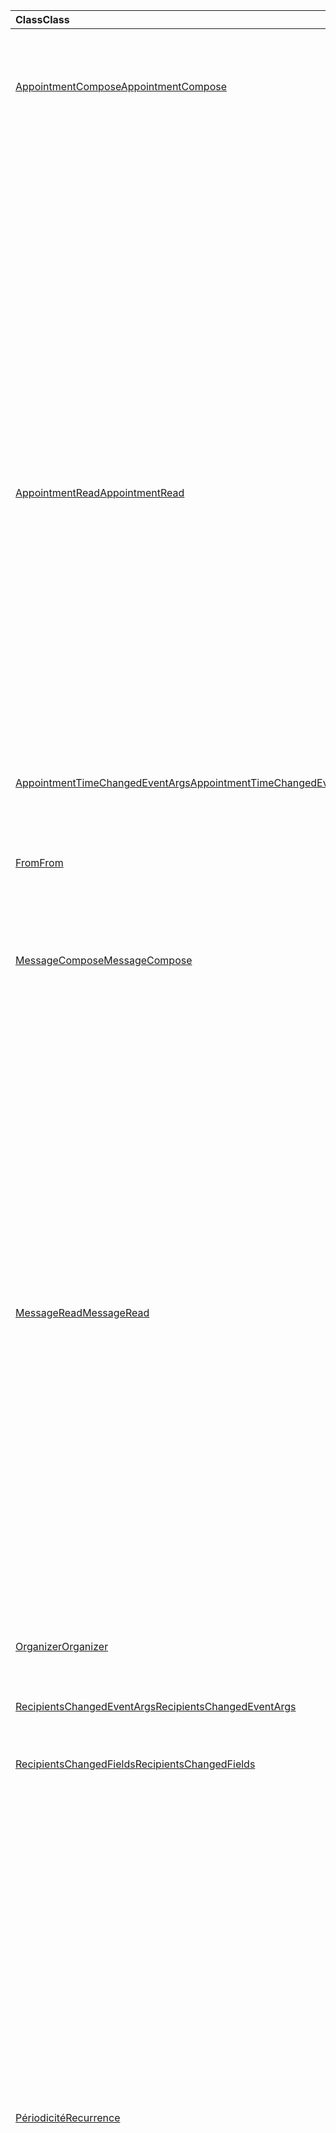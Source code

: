 | <span data-ttu-id="af072-101">Class</span><span class="sxs-lookup"><span data-stu-id="af072-101">Class</span></span> | <span data-ttu-id="af072-102">Champs</span><span class="sxs-lookup"><span data-stu-id="af072-102">Fields</span></span> | <span data-ttu-id="af072-103">Description</span><span class="sxs-lookup"><span data-stu-id="af072-103">Description</span></span> |
|:---|:---|:---|
|[<span data-ttu-id="af072-104">AppointmentCompose</span><span class="sxs-lookup"><span data-stu-id="af072-104">AppointmentCompose</span></span>](/javascript/api/outlook/outlook.appointmentcompose)|[<span data-ttu-id="af072-105">addHandlerAsync (eventType : chaîne Office. EventType \| , Handler : any, Options ?: Office. AsyncContextOptions, callback ?: (AsyncResult : Office. AsyncResult <void> ) => void)</span><span class="sxs-lookup"><span data-stu-id="af072-105">addHandlerAsync(eventType: Office.EventType \| string, handler: any, options?: Office.AsyncContextOptions, callback?: (asyncResult: Office.AsyncResult<void>) => void)</span></span>](/javascript/api/outlook/outlook.appointmentcompose#addhandlerasync-eventtype--handler--options--callback--asyncresult-)|<span data-ttu-id="af072-106">ajoute un gestionnaire d’événements pour un événement pris en charge.</span><span class="sxs-lookup"><span data-stu-id="af072-106">Adds an event handler for a supported event.</span></span>|
||[<span data-ttu-id="af072-107">organizer</span><span class="sxs-lookup"><span data-stu-id="af072-107">organizer</span></span>](/javascript/api/outlook/outlook.appointmentcompose#organizer)|<span data-ttu-id="af072-108">Obtient l’organisateur de la réunion spécifiée.</span><span class="sxs-lookup"><span data-stu-id="af072-108">Gets the organizer for the specified meeting.</span></span>|
||[<span data-ttu-id="af072-109">instances</span><span class="sxs-lookup"><span data-stu-id="af072-109">recurrence</span></span>](/javascript/api/outlook/outlook.appointmentcompose#recurrence)|<span data-ttu-id="af072-110">Obtient ou définit la périodicité d’un rendez-vous.</span><span class="sxs-lookup"><span data-stu-id="af072-110">Gets or sets the recurrence pattern of an appointment.</span></span>|
||[<span data-ttu-id="af072-111">removeHandlerAsync (eventType : chaîne Office. EventType \| , Options ?: Office. AsyncContextOptions, callback ?: (AsyncResult : Office. AsyncResult <void> ) => void)</span><span class="sxs-lookup"><span data-stu-id="af072-111">removeHandlerAsync(eventType: Office.EventType \| string, options?: Office.AsyncContextOptions, callback?: (asyncResult: Office.AsyncResult<void>) => void)</span></span>](/javascript/api/outlook/outlook.appointmentcompose#removehandlerasync-eventtype--options--callback--asyncresult-)|<span data-ttu-id="af072-112">Supprime les gestionnaires d’événements pour un type d’événement pris en charge.</span><span class="sxs-lookup"><span data-stu-id="af072-112">Removes the event handlers for a supported event type.</span></span>|
||[<span data-ttu-id="af072-113">seriesId</span><span class="sxs-lookup"><span data-stu-id="af072-113">seriesId</span></span>](/javascript/api/outlook/outlook.appointmentcompose#seriesid)|<span data-ttu-id="af072-114">Obtient l’ID de la série à laquelle une instance appartient.</span><span class="sxs-lookup"><span data-stu-id="af072-114">Gets the id of the series that an instance belongs to.</span></span>|
|[<span data-ttu-id="af072-115">AppointmentRead</span><span class="sxs-lookup"><span data-stu-id="af072-115">AppointmentRead</span></span>](/javascript/api/outlook/outlook.appointmentread)|[<span data-ttu-id="af072-116">addHandlerAsync (eventType : chaîne Office. EventType \| , Handler : any, Options ?: Office. AsyncContextOptions, callback ?: (AsyncResult : Office. AsyncResult <void> ) => void)</span><span class="sxs-lookup"><span data-stu-id="af072-116">addHandlerAsync(eventType: Office.EventType \| string, handler: any, options?: Office.AsyncContextOptions, callback?: (asyncResult: Office.AsyncResult<void>) => void)</span></span>](/javascript/api/outlook/outlook.appointmentread#addhandlerasync-eventtype--handler--options--callback--asyncresult-)|<span data-ttu-id="af072-117">ajoute un gestionnaire d’événements pour un événement pris en charge.</span><span class="sxs-lookup"><span data-stu-id="af072-117">Adds an event handler for a supported event.</span></span>|
||[<span data-ttu-id="af072-118">instances</span><span class="sxs-lookup"><span data-stu-id="af072-118">recurrence</span></span>](/javascript/api/outlook/outlook.appointmentread#recurrence)|<span data-ttu-id="af072-119">Obtient la périodicité d’un rendez-vous.</span><span class="sxs-lookup"><span data-stu-id="af072-119">Gets the recurrence pattern of an appointment.</span></span>|
||[<span data-ttu-id="af072-120">removeHandlerAsync (eventType : chaîne Office. EventType \| , Options ?: Office. AsyncContextOptions, callback ?: (AsyncResult : Office. AsyncResult <void> ) => void)</span><span class="sxs-lookup"><span data-stu-id="af072-120">removeHandlerAsync(eventType: Office.EventType \| string, options?: Office.AsyncContextOptions, callback?: (asyncResult: Office.AsyncResult<void>) => void)</span></span>](/javascript/api/outlook/outlook.appointmentread#removehandlerasync-eventtype--options--callback--asyncresult-)|<span data-ttu-id="af072-121">Supprime les gestionnaires d’événements pour un type d’événement pris en charge.</span><span class="sxs-lookup"><span data-stu-id="af072-121">Removes the event handlers for a supported event type.</span></span>|
||[<span data-ttu-id="af072-122">seriesId</span><span class="sxs-lookup"><span data-stu-id="af072-122">seriesId</span></span>](/javascript/api/outlook/outlook.appointmentread#seriesid)|<span data-ttu-id="af072-123">Obtient l’ID de la série à laquelle une instance appartient.</span><span class="sxs-lookup"><span data-stu-id="af072-123">Gets the ID of the series that an instance belongs to.</span></span>|
|[<span data-ttu-id="af072-124">AppointmentTimeChangedEventArgs</span><span class="sxs-lookup"><span data-stu-id="af072-124">AppointmentTimeChangedEventArgs</span></span>](/javascript/api/outlook/outlook.appointmenttimechangedeventargs)|[<span data-ttu-id="af072-125">end</span><span class="sxs-lookup"><span data-stu-id="af072-125">end</span></span>](/javascript/api/outlook/outlook.appointmenttimechangedeventargs#end)||
||[<span data-ttu-id="af072-126">start</span><span class="sxs-lookup"><span data-stu-id="af072-126">start</span></span>](/javascript/api/outlook/outlook.appointmenttimechangedeventargs#start)||
||[<span data-ttu-id="af072-127">type</span><span class="sxs-lookup"><span data-stu-id="af072-127">type</span></span>](/javascript/api/outlook/outlook.appointmenttimechangedeventargs#type)||
|[<span data-ttu-id="af072-128">From</span><span class="sxs-lookup"><span data-stu-id="af072-128">From</span></span>](/javascript/api/outlook/outlook.from)|[<span data-ttu-id="af072-129">getAsync (options ?: Office. AsyncContextOptions, callback ?: (asyncResult : Office. AsyncResult <EmailAddressDetails> ) => void)</span><span class="sxs-lookup"><span data-stu-id="af072-129">getAsync(options?: Office.AsyncContextOptions, callback?: (asyncResult: Office.AsyncResult<EmailAddressDetails>) => void)</span></span>](/javascript/api/outlook/outlook.from#getasync-options--callback--asyncresult-)|<span data-ttu-id="af072-130">Obtient la valeur de l’d’un message.</span><span class="sxs-lookup"><span data-stu-id="af072-130">Gets the from value of a message.</span></span>|
|[<span data-ttu-id="af072-131">MessageCompose</span><span class="sxs-lookup"><span data-stu-id="af072-131">MessageCompose</span></span>](/javascript/api/outlook/outlook.messagecompose)|[<span data-ttu-id="af072-132">addHandlerAsync (eventType : chaîne Office. EventType \| , Handler : any, Options ?: Office. AsyncContextOptions, callback ?: (AsyncResult : Office. AsyncResult <void> ) => void)</span><span class="sxs-lookup"><span data-stu-id="af072-132">addHandlerAsync(eventType: Office.EventType \| string, handler: any, options?: Office.AsyncContextOptions, callback?: (asyncResult: Office.AsyncResult<void>) => void)</span></span>](/javascript/api/outlook/outlook.messagecompose#addhandlerasync-eventtype--handler--options--callback--asyncresult-)|<span data-ttu-id="af072-133">ajoute un gestionnaire d’événements pour un événement pris en charge.</span><span class="sxs-lookup"><span data-stu-id="af072-133">Adds an event handler for a supported event.</span></span>|
||[<span data-ttu-id="af072-134">from</span><span class="sxs-lookup"><span data-stu-id="af072-134">from</span></span>](/javascript/api/outlook/outlook.messagecompose#from)|<span data-ttu-id="af072-135">Obtient l’adresse de messagerie de l’expéditeur d’un message.</span><span class="sxs-lookup"><span data-stu-id="af072-135">Gets the email address of the sender of a message.</span></span>|
||[<span data-ttu-id="af072-136">removeHandlerAsync (eventType : chaîne Office. EventType \| , Options ?: Office. AsyncContextOptions, callback ?: (AsyncResult : Office. AsyncResult <void> ) => void)</span><span class="sxs-lookup"><span data-stu-id="af072-136">removeHandlerAsync(eventType: Office.EventType \| string, options?: Office.AsyncContextOptions, callback?: (asyncResult: Office.AsyncResult<void>) => void)</span></span>](/javascript/api/outlook/outlook.messagecompose#removehandlerasync-eventtype--options--callback--asyncresult-)|<span data-ttu-id="af072-137">Supprime les gestionnaires d’événements pour un type d’événement pris en charge.</span><span class="sxs-lookup"><span data-stu-id="af072-137">Removes the event handlers for a supported event type.</span></span>|
||[<span data-ttu-id="af072-138">seriesId</span><span class="sxs-lookup"><span data-stu-id="af072-138">seriesId</span></span>](/javascript/api/outlook/outlook.messagecompose#seriesid)|<span data-ttu-id="af072-139">Obtient l’ID de la série à laquelle une instance appartient.</span><span class="sxs-lookup"><span data-stu-id="af072-139">Gets the ID of the series that an instance belongs to.</span></span>|
|[<span data-ttu-id="af072-140">MessageRead</span><span class="sxs-lookup"><span data-stu-id="af072-140">MessageRead</span></span>](/javascript/api/outlook/outlook.messageread)|[<span data-ttu-id="af072-141">addHandlerAsync (eventType : chaîne Office. EventType \| , Handler : any, Options ?: Office. AsyncContextOptions, callback ?: (AsyncResult : Office. AsyncResult <void> ) => void)</span><span class="sxs-lookup"><span data-stu-id="af072-141">addHandlerAsync(eventType: Office.EventType \| string, handler: any, options?: Office.AsyncContextOptions, callback?: (asyncResult: Office.AsyncResult<void>) => void)</span></span>](/javascript/api/outlook/outlook.messageread#addhandlerasync-eventtype--handler--options--callback--asyncresult-)|<span data-ttu-id="af072-142">ajoute un gestionnaire d’événements pour un événement pris en charge.</span><span class="sxs-lookup"><span data-stu-id="af072-142">Adds an event handler for a supported event.</span></span>|
||[<span data-ttu-id="af072-143">instances</span><span class="sxs-lookup"><span data-stu-id="af072-143">recurrence</span></span>](/javascript/api/outlook/outlook.messageread#recurrence)|<span data-ttu-id="af072-144">Obtient la périodicité d’un rendez-vous.</span><span class="sxs-lookup"><span data-stu-id="af072-144">Gets the recurrence pattern of an appointment.</span></span>|
||[<span data-ttu-id="af072-145">removeHandlerAsync (eventType : chaîne Office. EventType \| , Options ?: Office. AsyncContextOptions, callback ?: (AsyncResult : Office. AsyncResult <void> ) => void)</span><span class="sxs-lookup"><span data-stu-id="af072-145">removeHandlerAsync(eventType: Office.EventType \| string, options?: Office.AsyncContextOptions, callback?: (asyncResult: Office.AsyncResult<void>) => void)</span></span>](/javascript/api/outlook/outlook.messageread#removehandlerasync-eventtype--options--callback--asyncresult-)|<span data-ttu-id="af072-146">Supprime les gestionnaires d’événements pour un type d’événement pris en charge.</span><span class="sxs-lookup"><span data-stu-id="af072-146">Removes the event handlers for a supported event type.</span></span>|
||[<span data-ttu-id="af072-147">seriesId</span><span class="sxs-lookup"><span data-stu-id="af072-147">seriesId</span></span>](/javascript/api/outlook/outlook.messageread#seriesid)|<span data-ttu-id="af072-148">Obtient l’ID de la série à laquelle une instance appartient.</span><span class="sxs-lookup"><span data-stu-id="af072-148">Gets the id of the series that an instance belongs to.</span></span>|
|[<span data-ttu-id="af072-149">Organizer</span><span class="sxs-lookup"><span data-stu-id="af072-149">Organizer</span></span>](/javascript/api/outlook/outlook.organizer)|[<span data-ttu-id="af072-150">getAsync (options ?: Office. AsyncContextOptions, callback ?: (asyncResult : Office. AsyncResult <EmailAddressDetails> ) => void)</span><span class="sxs-lookup"><span data-stu-id="af072-150">getAsync(options?: Office.AsyncContextOptions, callback?: (asyncResult: Office.AsyncResult<EmailAddressDetails>) => void)</span></span>](/javascript/api/outlook/outlook.organizer#getasync-options--callback--asyncresult-)|<span data-ttu-id="af072-151">Obtient la valeur de l’organisateur d’un rendez-vous sous la forme {@link Office. EmailAddressDetails</span><span class="sxs-lookup"><span data-stu-id="af072-151">Gets the organizer value of an appointment as an {@link Office.EmailAddressDetails</span></span> | <span data-ttu-id="af072-152">Objet EmailAddressDetails}</span><span class="sxs-lookup"><span data-stu-id="af072-152">EmailAddressDetails} object</span></span>|
|[<span data-ttu-id="af072-153">RecipientsChangedEventArgs</span><span class="sxs-lookup"><span data-stu-id="af072-153">RecipientsChangedEventArgs</span></span>](/javascript/api/outlook/outlook.recipientschangedeventargs)|[<span data-ttu-id="af072-154">changedRecipientFields</span><span class="sxs-lookup"><span data-stu-id="af072-154">changedRecipientFields</span></span>](/javascript/api/outlook/outlook.recipientschangedeventargs#changedrecipientfields)||
||[<span data-ttu-id="af072-155">type</span><span class="sxs-lookup"><span data-stu-id="af072-155">type</span></span>](/javascript/api/outlook/outlook.recipientschangedeventargs#type)||
|[<span data-ttu-id="af072-156">RecipientsChangedFields</span><span class="sxs-lookup"><span data-stu-id="af072-156">RecipientsChangedFields</span></span>](/javascript/api/outlook/outlook.recipientschangedfields)|[<span data-ttu-id="af072-157">bcc</span><span class="sxs-lookup"><span data-stu-id="af072-157">bcc</span></span>](/javascript/api/outlook/outlook.recipientschangedfields#bcc)|<span data-ttu-id="af072-158">Obtient une valeur qui indique si le champ **CCI** a été modifié.</span><span class="sxs-lookup"><span data-stu-id="af072-158">Gets if recipients in the **bcc** field were changed.</span></span>|
||[<span data-ttu-id="af072-159">cc</span><span class="sxs-lookup"><span data-stu-id="af072-159">cc</span></span>](/javascript/api/outlook/outlook.recipientschangedfields#cc)|<span data-ttu-id="af072-160">Obtient si les destinataires dans le champ **CC** ont été modifiés.</span><span class="sxs-lookup"><span data-stu-id="af072-160">Gets if recipients in the **cc** field were changed.</span></span>|
||[<span data-ttu-id="af072-161">optionalAttendees</span><span class="sxs-lookup"><span data-stu-id="af072-161">optionalAttendees</span></span>](/javascript/api/outlook/outlook.recipientschangedfields#optionalattendees)|<span data-ttu-id="af072-162">Obtient si les participants facultatifs ont été modifiés.</span><span class="sxs-lookup"><span data-stu-id="af072-162">Gets if optional attendees were changed.</span></span>|
||[<span data-ttu-id="af072-163">requiredAttendees</span><span class="sxs-lookup"><span data-stu-id="af072-163">requiredAttendees</span></span>](/javascript/api/outlook/outlook.recipientschangedfields#requiredattendees)|<span data-ttu-id="af072-164">Obtient si les participants requis ont été modifiés.</span><span class="sxs-lookup"><span data-stu-id="af072-164">Gets if required attendees were changed.</span></span>|
||[<span data-ttu-id="af072-165">resources</span><span class="sxs-lookup"><span data-stu-id="af072-165">resources</span></span>](/javascript/api/outlook/outlook.recipientschangedfields#resources)|<span data-ttu-id="af072-166">Obtient si les ressources ont été modifiées.</span><span class="sxs-lookup"><span data-stu-id="af072-166">Gets if resources were changed.</span></span>|
||[<span data-ttu-id="af072-167">to</span><span class="sxs-lookup"><span data-stu-id="af072-167">to</span></span>](/javascript/api/outlook/outlook.recipientschangedfields#to)|<span data-ttu-id="af072-168">Obtient si les destinataires dans le champ **à** ont été modifiés.</span><span class="sxs-lookup"><span data-stu-id="af072-168">Gets if recipients in the **to** field were changed.</span></span>|
|[<span data-ttu-id="af072-169">Périodicité</span><span class="sxs-lookup"><span data-stu-id="af072-169">Recurrence</span></span>](/javascript/api/outlook/outlook.recurrence)|[<span data-ttu-id="af072-170">getAsync (options ?: Office. AsyncContextOptions, callback ?: (asyncResult : Office. AsyncResult <Recurrence> ) => void)</span><span class="sxs-lookup"><span data-stu-id="af072-170">getAsync(options?: Office.AsyncContextOptions, callback?: (asyncResult: Office.AsyncResult<Recurrence>) => void)</span></span>](/javascript/api/outlook/outlook.recurrence#getasync-options--callback--asyncresult-)|<span data-ttu-id="af072-171">Renvoie l’objet de périodicité actuelle d’une série de rendez-vous.</span><span class="sxs-lookup"><span data-stu-id="af072-171">Returns the current recurrence object of an appointment series.</span></span>|
||[<span data-ttu-id="af072-172">recurrenceProperties</span><span class="sxs-lookup"><span data-stu-id="af072-172">recurrenceProperties</span></span>](/javascript/api/outlook/outlook.recurrence#recurrenceproperties)|<span data-ttu-id="af072-173">Obtient ou définit les propriétés de la série de rendez-vous périodiques.</span><span class="sxs-lookup"><span data-stu-id="af072-173">Gets or sets the properties of the recurring appointment series.</span></span>|
||[<span data-ttu-id="af072-174">recurrenceTimeZone</span><span class="sxs-lookup"><span data-stu-id="af072-174">recurrenceTimeZone</span></span>](/javascript/api/outlook/outlook.recurrence#recurrencetimezone)|<span data-ttu-id="af072-175">Obtient ou définit les propriétés de la série de rendez-vous périodiques.</span><span class="sxs-lookup"><span data-stu-id="af072-175">Gets or sets the properties of the recurring appointment series.</span></span>|
||[<span data-ttu-id="af072-176">recurrenceType</span><span class="sxs-lookup"><span data-stu-id="af072-176">recurrenceType</span></span>](/javascript/api/outlook/outlook.recurrence#recurrencetype)|<span data-ttu-id="af072-177">Obtient ou définit le type de série de rendez-vous périodiques.</span><span class="sxs-lookup"><span data-stu-id="af072-177">Gets or sets the type of the recurring appointment series.</span></span>|
||[<span data-ttu-id="af072-178">seriesTime</span><span class="sxs-lookup"><span data-stu-id="af072-178">seriesTime</span></span>](/javascript/api/outlook/outlook.recurrence#seriestime)|<span data-ttu-id="af072-179">Le {@link Office. SeriesTime</span><span class="sxs-lookup"><span data-stu-id="af072-179">The {@link Office.SeriesTime</span></span> | <span data-ttu-id="af072-180">L’objet SeriesTime} vous permet de gérer les dates de début et de fin de la série de rendez-vous périodiques et</span><span class="sxs-lookup"><span data-stu-id="af072-180">SeriesTime} object enables you to manage the start and end dates of the recurring appointment series and</span></span>|
||[<span data-ttu-id="af072-181">setAsync (recurrencePattern : recurrence, Options ?: Office. AsyncContextOptions, callback ?: (asyncResult : Office. AsyncResult <void> ) => void)</span><span class="sxs-lookup"><span data-stu-id="af072-181">setAsync(recurrencePattern: Recurrence, options?: Office.AsyncContextOptions, callback?: (asyncResult: Office.AsyncResult<void>) => void)</span></span>](/javascript/api/outlook/outlook.recurrence#setasync-recurrencepattern--options--callback--asyncresult-)|<span data-ttu-id="af072-182">Définit la périodicité d’une série de rendez-vous.</span><span class="sxs-lookup"><span data-stu-id="af072-182">Sets the recurrence pattern of an appointment series.</span></span>|
|[<span data-ttu-id="af072-183">RecurrenceChangedEventArgs</span><span class="sxs-lookup"><span data-stu-id="af072-183">RecurrenceChangedEventArgs</span></span>](/javascript/api/outlook/outlook.recurrencechangedeventargs)|[<span data-ttu-id="af072-184">instances</span><span class="sxs-lookup"><span data-stu-id="af072-184">recurrence</span></span>](/javascript/api/outlook/outlook.recurrencechangedeventargs#recurrence)||
||[<span data-ttu-id="af072-185">type</span><span class="sxs-lookup"><span data-stu-id="af072-185">type</span></span>](/javascript/api/outlook/outlook.recurrencechangedeventargs#type)||
|[<span data-ttu-id="af072-186">RecurrenceProperties</span><span class="sxs-lookup"><span data-stu-id="af072-186">RecurrenceProperties</span></span>](/javascript/api/outlook/outlook.recurrenceproperties)|[<span data-ttu-id="af072-187">dayOfMonth</span><span class="sxs-lookup"><span data-stu-id="af072-187">dayOfMonth</span></span>](/javascript/api/outlook/outlook.recurrenceproperties#dayofmonth)|<span data-ttu-id="af072-188">Représente le jour du mois.</span><span class="sxs-lookup"><span data-stu-id="af072-188">Represents the day of the month.</span></span>|
||[<span data-ttu-id="af072-189">dayOfWeek</span><span class="sxs-lookup"><span data-stu-id="af072-189">dayOfWeek</span></span>](/javascript/api/outlook/outlook.recurrenceproperties#dayofweek)|<span data-ttu-id="af072-190">Représente le jour de la semaine ou le type de jour, par exemple, jour de week-end vs semaine.</span><span class="sxs-lookup"><span data-stu-id="af072-190">Represents the day of the week or type of day, for example, weekend day vs weekday.</span></span>|
||[<span data-ttu-id="af072-191">chômés</span><span class="sxs-lookup"><span data-stu-id="af072-191">days</span></span>](/javascript/api/outlook/outlook.recurrenceproperties#days)|<span data-ttu-id="af072-192">Représente l’ensemble des jours de cette périodicité.</span><span class="sxs-lookup"><span data-stu-id="af072-192">Represents the set of days for this recurrence.</span></span>|
||[<span data-ttu-id="af072-193">firstDayOfWeek</span><span class="sxs-lookup"><span data-stu-id="af072-193">firstDayOfWeek</span></span>](/javascript/api/outlook/outlook.recurrenceproperties#firstdayofweek)|<span data-ttu-id="af072-194">Représente le premier jour de la semaine choisi, autrement la valeur par défaut est celle des paramètres de l’utilisateur actuel.</span><span class="sxs-lookup"><span data-stu-id="af072-194">Represents your chosen first day of the week otherwise the default is the value in the current user's settings.</span></span>|
||[<span data-ttu-id="af072-195">interval</span><span class="sxs-lookup"><span data-stu-id="af072-195">interval</span></span>](/javascript/api/outlook/outlook.recurrenceproperties#interval)|<span data-ttu-id="af072-196">Représente la période entre les instances de la même série périodique.</span><span class="sxs-lookup"><span data-stu-id="af072-196">Represents the period between instances of the same recurring series.</span></span>|
||[<span data-ttu-id="af072-197">Mois</span><span class="sxs-lookup"><span data-stu-id="af072-197">month</span></span>](/javascript/api/outlook/outlook.recurrenceproperties#month)|<span data-ttu-id="af072-198">Représente le mois.</span><span class="sxs-lookup"><span data-stu-id="af072-198">Represents the month.</span></span>|
||[<span data-ttu-id="af072-199">weekNumber</span><span class="sxs-lookup"><span data-stu-id="af072-199">weekNumber</span></span>](/javascript/api/outlook/outlook.recurrenceproperties#weeknumber)|<span data-ttu-id="af072-200">Représente le numéro de la semaine dans le mois sélectionné, par exemple, « premier » pour la première semaine du mois.</span><span class="sxs-lookup"><span data-stu-id="af072-200">Represents the number of the week in the selected month e.g., 'first' for first week of the month.</span></span>|
|[<span data-ttu-id="af072-201">RecurrenceTimeZone</span><span class="sxs-lookup"><span data-stu-id="af072-201">RecurrenceTimeZone</span></span>](/javascript/api/outlook/outlook.recurrencetimezone)|[<span data-ttu-id="af072-202">name</span><span class="sxs-lookup"><span data-stu-id="af072-202">name</span></span>](/javascript/api/outlook/outlook.recurrencetimezone#name)|<span data-ttu-id="af072-203">Représente le nom du fuseau horaire de périodicité.</span><span class="sxs-lookup"><span data-stu-id="af072-203">Represents the name of the recurrence time zone.</span></span>|
||[<span data-ttu-id="af072-204">compensé</span><span class="sxs-lookup"><span data-stu-id="af072-204">offset</span></span>](/javascript/api/outlook/outlook.recurrencetimezone#offset)|<span data-ttu-id="af072-205">Valeur entière représentant la différence, en minutes, entre le fuseau horaire local et l’heure UTC à la date de début de la série de réunions.</span><span class="sxs-lookup"><span data-stu-id="af072-205">Integer value representing the difference in minutes between the local time zone and UTC at the date that the meeting series began.</span></span>|
|[<span data-ttu-id="af072-206">SeriesTime</span><span class="sxs-lookup"><span data-stu-id="af072-206">SeriesTime</span></span>](/javascript/api/outlook/outlook.seriestime)|[<span data-ttu-id="af072-207">getDuration()</span><span class="sxs-lookup"><span data-stu-id="af072-207">getDuration()</span></span>](/javascript/api/outlook/outlook.seriestime#getduration--)|<span data-ttu-id="af072-208">Obtient la durée en minutes d’une instance habituelle dans une série de rendez-vous périodiques.</span><span class="sxs-lookup"><span data-stu-id="af072-208">Gets the duration in minutes of a usual instance in a recurring appointment series.</span></span>|
||[<span data-ttu-id="af072-209">getEndDate()</span><span class="sxs-lookup"><span data-stu-id="af072-209">getEndDate()</span></span>](/javascript/api/outlook/outlook.seriestime#getenddate--)|<span data-ttu-id="af072-210">Obtient la date de fin d’une périodicité dans les éléments suivants</span><span class="sxs-lookup"><span data-stu-id="af072-210">Gets the end date of a recurrence pattern in the following</span></span>|
||[<span data-ttu-id="af072-211">getEndTime()</span><span class="sxs-lookup"><span data-stu-id="af072-211">getEndTime()</span></span>](/javascript/api/outlook/outlook.seriestime#getendtime--)|<span data-ttu-id="af072-212">Obtient l’heure de fin d’une instance de rendez-vous ou de demande de réunion usuelle d’une périodicité dans le fuseau horaire de l’utilisateur ou</span><span class="sxs-lookup"><span data-stu-id="af072-212">Gets the end time of a usual appointment or meeting request instance of a recurrence pattern in whichever time zone that the user or</span></span>|
||[<span data-ttu-id="af072-213">getStartDate()</span><span class="sxs-lookup"><span data-stu-id="af072-213">getStartDate()</span></span>](/javascript/api/outlook/outlook.seriestime#getstartdate--)|<span data-ttu-id="af072-214">Obtient la date de début d’une périodicité dans l’exemple suivant</span><span class="sxs-lookup"><span data-stu-id="af072-214">Gets the start date of a recurrence pattern in the following</span></span>|
||[<span data-ttu-id="af072-215">getStartTime()</span><span class="sxs-lookup"><span data-stu-id="af072-215">getStartTime()</span></span>](/javascript/api/outlook/outlook.seriestime#getstarttime--)|<span data-ttu-id="af072-216">Obtient l’heure de début d’une instance de rendez-vous classique d’une périodicité dans le fuseau horaire dans lequel l’utilisateur/complément a défini le paramètre</span><span class="sxs-lookup"><span data-stu-id="af072-216">Gets the start time of a usual appointment instance of a recurrence pattern in whichever time zone that the user/add-in set the</span></span>|
||[<span data-ttu-id="af072-217">setDuration (minutes : nombre)</span><span class="sxs-lookup"><span data-stu-id="af072-217">setDuration(minutes: number)</span></span>](/javascript/api/outlook/outlook.seriestime#setduration-minutes-)|<span data-ttu-id="af072-218">Définit la durée de tous les rendez-vous dans une périodicité.</span><span class="sxs-lookup"><span data-stu-id="af072-218">Sets the duration of all appointments in a recurrence pattern.</span></span>|
||[<span data-ttu-id="af072-219">setEndDate (date : chaîne)</span><span class="sxs-lookup"><span data-stu-id="af072-219">setEndDate(date: string)</span></span>](/javascript/api/outlook/outlook.seriestime#setenddate-date-)|<span data-ttu-id="af072-220">Définit la date de fin d’une série de rendez-vous périodiques.</span><span class="sxs-lookup"><span data-stu-id="af072-220">Sets the end date of a recurring appointment series.</span></span>|
||[<span data-ttu-id="af072-221">setEndDate (Year : Number, month : Number, Day : Number)</span><span class="sxs-lookup"><span data-stu-id="af072-221">setEndDate(year: number, month: number, day: number)</span></span>](/javascript/api/outlook/outlook.seriestime#setenddate-year--month--day-)|<span data-ttu-id="af072-222">Définit la date de fin d’une série de rendez-vous périodiques.</span><span class="sxs-lookup"><span data-stu-id="af072-222">Sets the end date of a recurring appointment series.</span></span>|
||[<span data-ttu-id="af072-223">setStartDate (date : chaîne)</span><span class="sxs-lookup"><span data-stu-id="af072-223">setStartDate(date:string)</span></span>](/javascript/api/outlook/outlook.seriestime#setstartdate-date-)|<span data-ttu-id="af072-224">Définit la date de début d’une série de rendez-vous périodiques.</span><span class="sxs-lookup"><span data-stu-id="af072-224">Sets the start date of a recurring appointment series.</span></span>|
||[<span data-ttu-id="af072-225">setStartDate (Year : Number, month : Number, Day : Number)</span><span class="sxs-lookup"><span data-stu-id="af072-225">setStartDate(year:number, month:number, day:number)</span></span>](/javascript/api/outlook/outlook.seriestime#setstartdate-year--month--day-)|<span data-ttu-id="af072-226">Définit la date de début d’une série de rendez-vous périodiques.</span><span class="sxs-lookup"><span data-stu-id="af072-226">Sets the start date of a recurring appointment series.</span></span>|
||[<span data-ttu-id="af072-227">setStartTime (heures : nombre, minutes : nombre)</span><span class="sxs-lookup"><span data-stu-id="af072-227">setStartTime(hours: number, minutes: number)</span></span>](/javascript/api/outlook/outlook.seriestime#setstarttime-hours--minutes-)|<span data-ttu-id="af072-228">Définit l’heure de début de toutes les instances d’une série de rendez-vous périodiques selon le fuseau horaire défini pour le critère de périodicité.</span><span class="sxs-lookup"><span data-stu-id="af072-228">Sets the start time of all instances of a recurring appointment series in whichever time zone the recurrence pattern is set</span></span>|
||[<span data-ttu-id="af072-229">setStartTime (Time : chaîne)</span><span class="sxs-lookup"><span data-stu-id="af072-229">setStartTime(time: string)</span></span>](/javascript/api/outlook/outlook.seriestime#setstarttime-time-)|<span data-ttu-id="af072-230">Définit l’heure de début de toutes les instances d’une série de rendez-vous périodiques selon le fuseau horaire défini pour le critère de périodicité.</span><span class="sxs-lookup"><span data-stu-id="af072-230">Sets the start time of all instances of a recurring appointment series in whichever time zone the recurrence pattern is set</span></span>|
